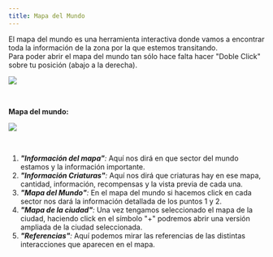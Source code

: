 ```yaml
---
title: Mapa del Mundo
---
```


El mapa del mundo es una herramienta interactiva donde vamos a encontrar toda la información de la zona por la que estemos transitando.  
Para poder abrir el mapa del mundo tan sólo hace falta hacer "Doble Click" sobre tu posición (abajo a la derecha).

![](images/minimap/intermini.png)

<br />

**Mapa del mundo:**

![](images/minimap/minimap.png)

<br />

1. _**"Información del mapa"**:_ Aquí nos dirá en que sector del mundo estamos y la información importante.  
2. _**"Información Criaturas"**:_ Aquí nos dirá que criaturas hay en ese mapa, cantidad, información, recompensas y la vista previa de cada una.  
3. _**"Mapa del Mundo"**:_ En el mapa del mundo si hacemos click en cada sector nos dará la información detallada de los puntos 1 y 2.  
4. _**"Mapa de la ciudad"**:_ Una vez tengamos seleccionado el mapa de la ciudad, haciendo click en el símbolo "+" podremos abrir una versión ampliada de la ciudad seleccionada. 
5. _**"Referencias"**:_ Aquí podemos mirar las referencias de las distintas interacciones que aparecen en el mapa.  
